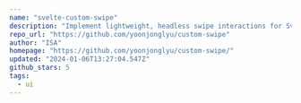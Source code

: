 ```yaml
---
name: "svelte-custom-swipe"
description: "Implement lightweight, headless swipe interactions for Svelte."
repo_url: "https://github.com/yoonjonglyu/custom-swipe"
author: "ISA"
homepage: "https://github.com/yoonjonglyu/custom-swipe/"
updated: "2024-01-06T13:27:04.547Z"
github_stars: 5
tags: 
  - ui
---
```

